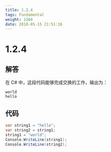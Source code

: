 ```yaml
---
title: 1.2.4
tags: Fundamental
weight: 1204
date: 2018-05-15 21:51:16
---
```


# 1.2.4


## 解答

在 C# 中，这段代码能够完成交换的工作，输出为：

```
world
hello
```

## 代码

```csharp
var string1 = "hello";
var string2 = string1;
string1 = "world";
Console.WriteLine(string1);
Console.WriteLine(string2);
```

